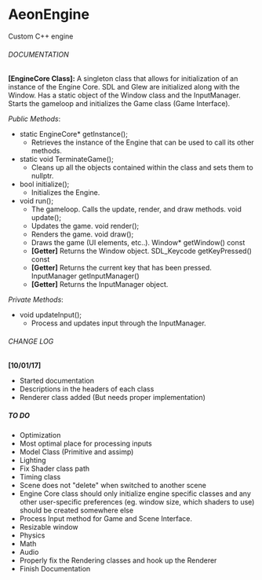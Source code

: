 # AeonEngine
Custom C++ engine

###### DOCUMENTATION

**[EngineCore Class]:**
A singleton class that allows for initialization of an instance of the Engine Core. SDL and Glew are initialized along with the Window.
Has a static object of the Window class and the InputManager. Starts the gameloop and initializes the Game class (Game Interface).

*Public Methods*:
- static EngineCore* getInstance();
  - Retrieves the instance of the Engine that can be used to call its other methods.
- static void TerminateGame();
  - Cleans up all the objects contained within the class and sets them to nullptr.
- bool initialize();
  - Initializes the Engine.
- void run();
  - The gameloop. Calls the update, render, and draw methods.
void update();
  - Updates the game.
void render();
  - Renders the game.
void draw();
  - Draws the game (UI elements, etc..).
Window* getWindow() const
  - **[Getter]** Returns the Window object.
SDL_Keycode getKeyPressed() const
  - **[Getter]** Returns the current key that has been pressed.
InputManager getInputManager()
  - **[Getter]** Returns the InputManager object.

*Private Methods*:
- void updateInput();
  - Process and updates input through the InputManager.


###### CHANGE LOG

**[10/01/17]**
- Started documentation
- Descriptions in the headers of each class
- Renderer class added (But needs proper implementation)


##### TO DO

- Optimization
- Most optimal place for processing inputs
- Model Class (Primitive and assimp)
- Lighting
- Fix Shader class path
- Timing class
- Scene does not "delete" when switched to another scene
- Engine Core class should only initialize engine specific classes and any other user-specific preferences (eg. window size, which shaders to use) should be created somewhere else
- Process Input method for Game and Scene Interface.
- Resizable window
- Physics
- Math
- Audio
- Properly fix the Rendering classes and hook up the Renderer
- Finish Documentation

